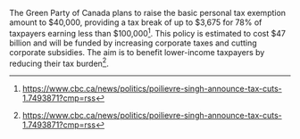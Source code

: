 The Green Party of Canada plans to raise the basic personal tax exemption amount to $40,000, providing a tax break of up to $3,675 for 78% of taxpayers earning less than $100,000[^1]. This policy is estimated to cost $47 billion and will be funded by increasing corporate taxes and cutting corporate subsidies. The aim is to benefit lower-income taxpayers by reducing their tax burden[^2].

[^1]: https://www.cbc.ca/news/politics/poilievre-singh-announce-tax-cuts-1.7493871?cmp=rss
[^2]: https://www.cbc.ca/news/politics/poilievre-singh-announce-tax-cuts-1.7493871?cmp=rss
